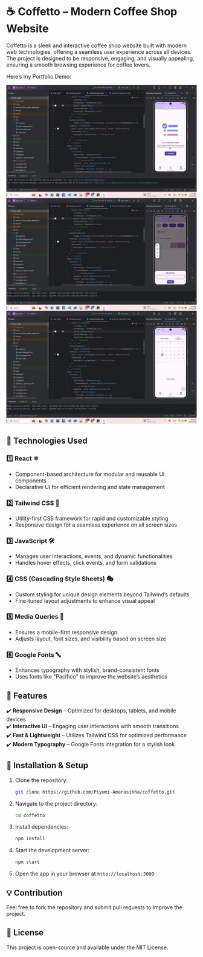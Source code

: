 # ☕ Coffetto – Modern Coffee Shop Website  

Coffetto is a sleek and interactive coffee shop website built with modern web technologies, offering a seamless user experience across all devices. The project is designed to be responsive, engaging, and visually appealing, ensuring a smooth browsing experience for coffee lovers.  

Here’s my Portfolio Demo:


![My - Portfolio](https://github.com/Piyumi-Amarasinha/my_todo/blob/0e77c232fced83209921f6f6e123c5a2a2e8751a/My-Todo-demo.jpg)

## 🚀 Technologies Used  

### 1️⃣ React ⚛️  
- Component-based architecture for modular and reusable UI components  
- Declarative UI for efficient rendering and state management  

### 2️⃣ Tailwind CSS 🎨  
- Utility-first CSS framework for rapid and customizable styling  
- Responsive design for a seamless experience on all screen sizes  

### 3️⃣ JavaScript 🛠️  
- Manages user interactions, events, and dynamic functionalities  
- Handles hover effects, click events, and form validations  

### 4️⃣ CSS (Cascading Style Sheets) 🎭  
- Custom styling for unique design elements beyond Tailwind’s defaults  
- Fine-tuned layout adjustments to enhance visual appeal  

### 5️⃣ Media Queries 📱  
- Ensures a mobile-first responsive design  
- Adjusts layout, font sizes, and visibility based on screen size  

### 6️⃣ Google Fonts 🔤  
- Enhances typography with stylish, brand-consistent fonts  
- Uses fonts like "Pacifico" to improve the website’s aesthetics  

## 🌟 Features  
✔️ **Responsive Design** – Optimized for desktops, tablets, and mobile devices  
✔️ **Interactive UI** – Engaging user interactions with smooth transitions  
✔️ **Fast & Lightweight** – Utilizes Tailwind CSS for optimized performance  
✔️ **Modern Typography** – Google Fonts integration for a stylish look  

## 📂 Installation & Setup  

1. Clone the repository:  
   ```bash
   git clone https://github.com/Piyumi-Amarasinha/coffetto.git
   ```
2. Navigate to the project directory:  
   ```bash
   cd coffetto
   ```
3. Install dependencies:  
   ```bash
   npm install
   ```
4. Start the development server:  
   ```bash
   npm start
   ```
5. Open the app in your browser at `http://localhost:3000`  

## 💡 Contribution  
Feel free to fork the repository and submit pull requests to improve the project.  

## 📄 License  
This project is open-source and available under the MIT License.  

